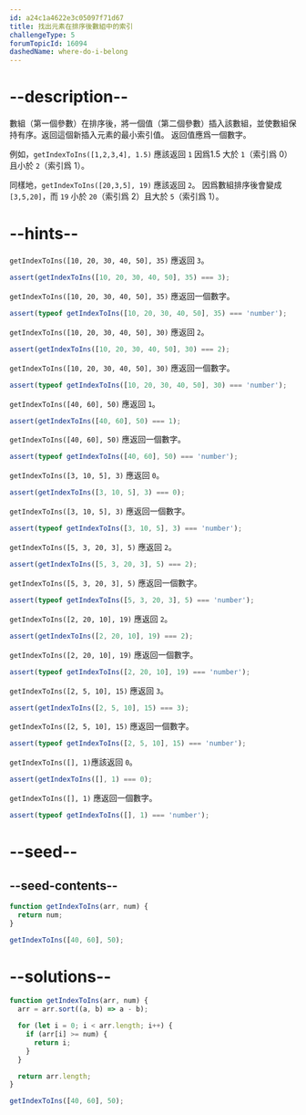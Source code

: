 ```yaml
---
id: a24c1a4622e3c05097f71d67
title: 找出元素在排序後數組中的索引
challengeType: 5
forumTopicId: 16094
dashedName: where-do-i-belong
---
```


# --description--

數組（第一個參數）在排序後，將一個值（第二個參數）插入該數組，並使數組保持有序。返回這個新插入元素的最小索引值。 返回值應爲一個數字。

例如，`getIndexToIns([1,2,3,4], 1.5)` 應該返回 `1` 因爲1.5 大於 `1`（索引爲 0）且小於 `2`（索引爲 1）。

同樣地，`getIndexToIns([20,3,5], 19)` 應該返回 `2`。 因爲數組排序後會變成 `[3,5,20]`，而 `19` 小於 `20`（索引爲 2）且大於 `5`（索引爲 1）。

# --hints--

`getIndexToIns([10, 20, 30, 40, 50], 35)` 應返回 `3`。

```js
assert(getIndexToIns([10, 20, 30, 40, 50], 35) === 3);
```

`getIndexToIns([10, 20, 30, 40, 50], 35)` 應返回一個數字。

```js
assert(typeof getIndexToIns([10, 20, 30, 40, 50], 35) === 'number');
```

`getIndexToIns([10, 20, 30, 40, 50], 30)` 應返回 `2`。

```js
assert(getIndexToIns([10, 20, 30, 40, 50], 30) === 2);
```

`getIndexToIns([10, 20, 30, 40, 50], 30)` 應返回一個數字。

```js
assert(typeof getIndexToIns([10, 20, 30, 40, 50], 30) === 'number');
```

`getIndexToIns([40, 60], 50)` 應返回 `1`。

```js
assert(getIndexToIns([40, 60], 50) === 1);
```

`getIndexToIns([40, 60], 50)` 應返回一個數字。

```js
assert(typeof getIndexToIns([40, 60], 50) === 'number');
```

`getIndexToIns([3, 10, 5], 3)` 應返回 `0`。

```js
assert(getIndexToIns([3, 10, 5], 3) === 0);
```

`getIndexToIns([3, 10, 5], 3)` 應返回一個數字。

```js
assert(typeof getIndexToIns([3, 10, 5], 3) === 'number');
```

`getIndexToIns([5, 3, 20, 3], 5)` 應返回 `2`。

```js
assert(getIndexToIns([5, 3, 20, 3], 5) === 2);
```

`getIndexToIns([5, 3, 20, 3], 5)` 應返回一個數字。

```js
assert(typeof getIndexToIns([5, 3, 20, 3], 5) === 'number');
```

`getIndexToIns([2, 20, 10], 19)` 應返回 `2`。

```js
assert(getIndexToIns([2, 20, 10], 19) === 2);
```

`getIndexToIns([2, 20, 10], 19)` 應返回一個數字。

```js
assert(typeof getIndexToIns([2, 20, 10], 19) === 'number');
```

`getIndexToIns([2, 5, 10], 15)` 應返回 `3`。

```js
assert(getIndexToIns([2, 5, 10], 15) === 3);
```

`getIndexToIns([2, 5, 10], 15)` 應返回一個數字。

```js
assert(typeof getIndexToIns([2, 5, 10], 15) === 'number');
```

`getIndexToIns([], 1)`應該返回 `0`。

```js
assert(getIndexToIns([], 1) === 0);
```

`getIndexToIns([], 1)` 應返回一個數字。

```js
assert(typeof getIndexToIns([], 1) === 'number');
```

# --seed--

## --seed-contents--

```js
function getIndexToIns(arr, num) {
  return num;
}

getIndexToIns([40, 60], 50);
```

# --solutions--

```js
function getIndexToIns(arr, num) {
  arr = arr.sort((a, b) => a - b);

  for (let i = 0; i < arr.length; i++) {
    if (arr[i] >= num) {
      return i;
    }
  }

  return arr.length;
}

getIndexToIns([40, 60], 50);
```
